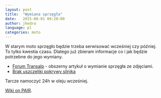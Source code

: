 ```yaml
---
layout: post
title:  "Wymiana sprzęgła"
date:   2015-08-01 09:20:00
author: jkedra
language: pl
categories: moto
---
```


W starym moto sprzęgło będzie trzeba serwisować wcześniej czy później.
To tylko kwestia czasu.<!--more-->
Dlatego już zbieram informacje co i jak będzie potrzebne do jego wymiany.

* [Forum Transalp](http://forum.transalpclub.pl/viewtopic.php?f=102&t=9738&hilit=wymiana+sprz%C4%99g%C5%82a#p156724) -
  obszerny artykuł o wymianie sprzęgła ze zdjęciami.
* [Brak uszczeliki pokrywy silnika](http://forum.transalpclub.pl/viewtopic.php?f=102&t=9956)


Tarcze namoczyć 24h w oleju wcześniej.

[Wiki on PAIR](https://en.wikipedia.org/wiki/Secondary_air_injection).

[transalp]:  http://pl.wikipedia.org/wiki/Honda_Transalp#Honda_XL650V_Transalp "XL650V Transalp"
[hiss]:      https://www.youtube.com/watch?v=db0ee6u7CjQ "Honda Ignition Security System"
[immob]:       http://pl.wikipedia.org/wiki/Immobilizer
[textile]:     http://redcloth.org/textile

